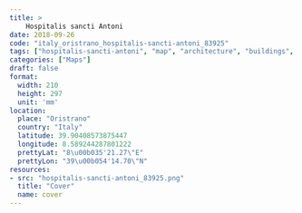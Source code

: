 ```yaml
---
title: > 
    Hospitalis sancti Antoni
date: 2018-09-26
code: "italy_oristrano_hospitalis-sancti-antoni_83925"
tags: ["hospitalis-sancti-antoni", "map", "architecture", "buildings", "Oristrano", "Italy"]
categories: ["Maps"]
draft: false
format:
  width: 210
  height: 297
  unit: 'mm'
location:
  place: "Oristrano"
  country: "Italy"
  latitude: 39.90408573875447
  longitude: 8.589244287801222
  prettyLat: "8\u00b035'21.27\"E"
  prettyLon: "39\u00b054'14.70\"N"
resources:
- src: "hospitalis-sancti-antoni_83925.png"
  title: "Cover"
  name: cover
---
```


